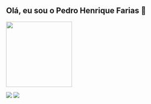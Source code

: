 ## Olá, eu sou o Pedro Henrique Farias 👋

<img height="180em" src="https://github-readme-stats.vercel.app/api/top-langs/?username=pedrohenrifm&theme=dark&layout=compact" />

<a href="https://www.linkedin.com/in/pedro-henrique-8670a72ab/" target="_blank"><img src="https://img.shields.io/badge/LinkedIn-0077B5?style=for-the-badge&logo=linkedin&logoColor=white" target="_blank"></a>
<a href="pedro.henriquefm28@gmail.com" target="_blank"><img src="https://img.shields.io/badge/Gmail-D14836?style=for-the-badge&logo=gmail&logoColor=white" target="_blank"></a>
